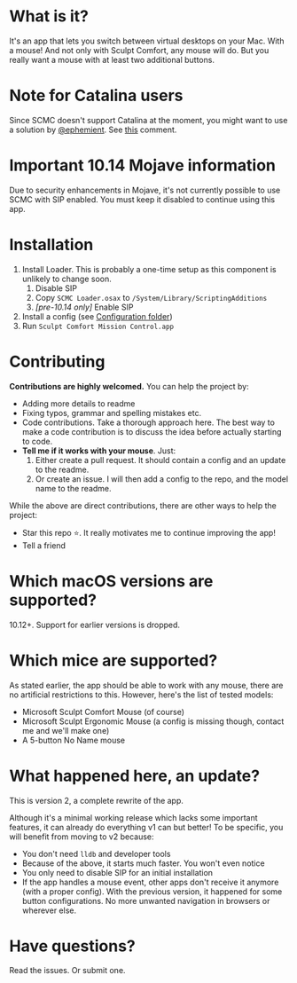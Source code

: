 # What is it?
It's an app that lets you switch between virtual desktops on your Mac. With a mouse! And not only with Sculpt Comfort, any mouse will do. But you really want a mouse with at least two additional buttons.

# Note for Catalina users
Since SCMC doesn't support Catalina at the moment, you might want to use a solution by [@ephemient](//github.com/ephemient). See [this](//github.com/ultimate-deej/Sculpt-Comfort-Mission-Control/issues/20#issuecomment-638209672) comment.

# Important 10.14 Mojave information
Due to security enhancements in Mojave, it's not currently possible to use SCMC with SIP enabled. You must keep it disabled to continue using this app.

# Installation
1. Install Loader. This is probably a one-time setup as this component is unlikely to change soon.
	1. Disable SIP
	2. Copy `SCMC Loader.osax` to `/System/Library/ScriptingAdditions`
	3. *[pre-10.14 only]* Enable SIP
2. Install a config (see [Configuration folder](/Configuration))
3. Run `Sculpt Comfort Mission Control.app`

# Contributing
**Contributions are highly welcomed.** You can help the project by:
- Adding more details to readme
- Fixing typos, grammar and spelling mistakes etc.
- Code contributions. Take a thorough approach here. The best way to make a code contribution is to discuss the idea before actually starting to code.
- **Tell me if it works with your mouse**. Just:
  1. Either create a pull request. It should contain a config and an update to the readme.
  2. Or create an issue. I will then add a config to the repo, and the model name to the readme.

While the above are direct contributions, there are other ways to help the project:
- Star this repo ⭐. It really motivates me to continue improving the app!
- Tell a friend

# Which macOS versions are supported?
10.12+. Support for earlier versions is dropped.

# Which mice are supported?
As stated earlier, the app should be able to work with any mouse, there are no artificial restrictions to this. However, here's the list of tested models:
- Microsoft Sculpt Comfort Mouse (of course)
- Microsoft Sculpt Ergonomic Mouse (a config is missing though, contact me and we'll make one)
- A 5-button No Name mouse

# What happened here, an update?
This is version 2, a complete rewrite of the app.

Although it's a minimal working release which lacks some important features, it can already do everything v1 can but better! To be specific, you will benefit from moving to v2 because:

- You don't need `lldb` and developer tools
- Because of the above, it starts much faster. You won't even notice
- You only need to disable SIP for an initial installation
- If the app handles a mouse event, other apps don't receive it anymore (with a proper config). With the previous version, it happened for some button configurations. No more unwanted navigation in browsers or wherever else.

# Have questions?
Read the issues. Or submit one.
